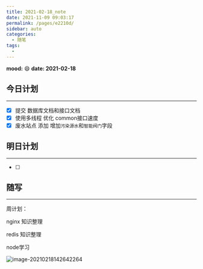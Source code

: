 ```yaml
---
title: 2021-02-18_note
date: 2021-11-09 09:03:17
permalink: /pages/e2210d/
sidebar: auto
categories:
  - 随笔
tags:
  - 
---
```

**mood:** :smile:  																		**date: 2021-02-18**  
## 今日计划  
------
- [x]  提交 数据库文档和接口文档
- [x]  使用多线程 优化 common接口速度 
- [x]  废水站点 添加 增加`污染源水`和`智能阀门`字段
## 明日计划

------
- [ ]  
## 随写 
------

周计划：

nginx 知识整理

redis 知识整理

node学习

![image-20210218142642264](https://gitee.com/zxqzhuzhu/imgs/raw/master/image-20210218142642264.png)
